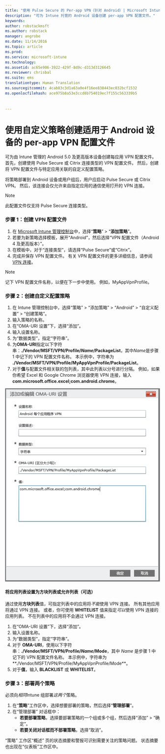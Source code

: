```yaml
---
title: "使用 Pulse Secure 的 Per-app VPN（针对 Android）| Microsoft Intune"
description: "可为 Intune 托管的 Android 设备创建 per-app VPN 配置文件。"
keywords: 
author: robstackmsft
ms.author: robstack
manager: angrobe
ms.date: 11/14/2016
ms.topic: article
ms.prod: 
ms.service: microsoft-intune
ms.technology: 
ms.assetid: ac65e906-3922-429f-8d9c-d313d3126645
ms.reviewer: chrisbal
ms.suite: ems
translationtype: Human Translation
ms.sourcegitcommit: 4cab83c3d1a63a0e4f16ee838443ec032bcf1532
ms.openlocfilehash: ace975b8a53e3ccd8b754019ec7f155c563339b5


---
```


# <a name="use-a-custom-policy-to-create-a-per-app-vpn-profile-for-android-devices"></a>使用自定义策略创建适用于 Android 设备的 per-app VPN 配置文件

可为由 Intune 管理的 Android 5.0 及更高版本设备创建每应用 VPN 配置文件。 首先，创建使用 Pulse Secure 或 Citrix 连接类型的 VPN 配置文件。 然后，创建将 VPN 配置文件与特定应用关联的自定义配置策略。 

将策略部署到 Android 设备或用户组后，用户应启动 Pulse Secure 或 Citrix VPN。 然后，该连接会仅允许来自指定应用的通信使用打开的 VPN 连接。

> [!NOTE]
>
> 此配置文件仅支持 Pulse Secure 连接类型。


### <a name="step-1-create-a-vpn-profile"></a>步骤 1：创建 VPN 配置文件

1. 在 [Microsoft Intune 管理控制台](https://manage.microsoft.com)中，选择“**策略**” > “**添加策略**”。
2. 若要为新策略选择模板，展开“Android”，然后选择“VPN 配置文件（Android 4 及更高版本）”。
3. 在模板中，对于“连接类型”，请选择“Pulse Secure”或“Citrix”。
4. 完成并保存 VPN 配置文件。 有关 VPN 配置文件的更多详细信息，请参阅 [VPN 连接](../deploy-use/vpn-connections-in-microsoft-intune.md)。

> [!NOTE]
>
> 记下 VPN 配置文件名称，以便在下一步中使用。 例如，MyAppVpnProfile。

### <a name="step-2-create-a-custom-configuration-policy"></a>步骤 2：创建自定义配置策略

   1. 在 Intune 管理控制台中，选择“策略” > “添加策略” > “Android” > “自定义配置” > “创建策略”。
   2. 输入策略的名称。
   3. 在“OMA-URI 设置”下，选择“添加”。
   4. 输入设置名称。
   5. 为“数据类型”，指定“字符串”。
   6. 为**OMA-URI**指定以下字符串：**./Vendor/MSFT/VPN/Profile/*Name*/PackageList**，其中*Name*是步骤 1 中记下的 VPN 配置文件名称。 本示例中，字符串为 **./Vendor/MSFT/VPN/Profile/MyAppVpnProfile/PackageList**。
   7.   对于**值**与配置文件相关联的包列表，其中此列表以分号进行分隔。 例如，如果你希望 Excel 和 Google Chrome 浏览器使用 VPN 连接，输入 **com.microsoft.office.excel;com.android.chrome**。

![Android per-app VPN 自定义策略示例](./media/android_per_app_vpn_oma_uri.png)

#### <a name="set-your-app-list-to-blacklist-or-whitelist-optional"></a>将应用列表设置为方块列表或允许列表（可选）
  通过使用**方块列表**值，可指定列表中的应用将*不能*使用 VPN 连接。 所有其他应用将通过 VPN 连接。
或者，你可使用 **WHITELIST** 值来指定*可以*使用 VPN 连接的应用列表。 不在列表中的应用将不会通过 VPN 连接。
  1.    在“OMA-URI 设置”下，选择“添加”。
  2.    输入设置名称。
  3.    为“数据类型”，指定“字符串”。
  4.    对于 **OMA-URI**，使用以下字符串：**./Vendor/MSFT/VPN/Profile/*Name*/Mode**，其中 *Name* 是步骤 1 中记下的 VPN 配置文件名称。 本示例中，字符串为**./Vendor/MSFT/VPN/Profile/MyAppVpnProfile/Mode**。
  5.    对于**值**，输入 **BLACKLIST** 或 **WHITELIST**。



### <a name="step-3-deploy-both-policies"></a>步骤 3：部署两个策略

必须向*相同*Intune 组部署*这两个*策略。

1.  在“**策略**”工作区中，选择想要部署的策略，然后选择“**管理部署**”。
2.  在“管理部署”  对话框中：
    -   **若要部署策略**，选择要部署策略的一个组或多个组，然后选择“添加” > “确定”。
    -   **若要关闭对话框而不部署策略**，选择“取消”。

“策略”  工作区“概述”  页的状态摘要和警报可识别需要关注的策略问题。 状态摘要也出现在“仪表板”工作区中。



<!--HONumber=Nov16_HO2-->


